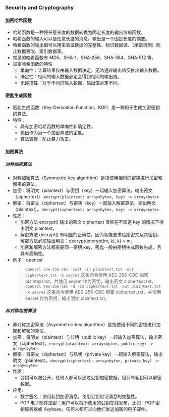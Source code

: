 ### Security and Cryptography
#### 加密哈希函数
- 哈希函数是一种将任意长度的数据转换为固定长度的输出值的函数。
- 哈希函数的输入可以是任意长度的消息，输出是一个固定长度的摘要。
- 哈希函数的输出值可以用来验证数据的完整性、标识数据源、（承诺机制）防止数据篡改、索引数据等。
- 常见的哈希函数有 MD5、SHA-1、SHA-256、SHA-384、SHA-512 等。
- 加密哈希函数的特性
    - 单向性：计算结果仅由输入数据决定，无法通过输出值反推出输入数据。
    - 确定性：相同的输入数据必定会得到相同的输出值。
    - 无碰撞性：对于不同的输入数据，输出值必定不同。
#### 密匙生成函数
- 密匙生成函数（Key-Derivation Function，KDF）是一种用于生成加密密钥的算法。
- 特性：
    - 具有加密哈希函数的单向性和确定性。
    - 输出作为另一个加密算法的密匙。
    - 算法较慢：防止暴力攻击。
#### 加密算法
##### 对称加密算法
- 对称加密算法（Symmetric-key algorithm）是指使用相同的密钥进行加密和解密的算法。
- 加密：将明文（plaintext）与密钥（key）一起输入加密算法，输出密文（ciphertext）.`encrypt(plaintext: array<byte>, key) -> array<byte> `
- 解密：将密文（ciphertext）与密钥（key）一起输入解密算法，输出明文（plaintext）。`decrypt(ciphertext: array<byte>, key) -> array<byte>`
- 性质：
    - 加密方法 encrypt() 输出的密文 ciphertext 很难在不知道 key 的情况下得出明文 plaintext。
    - 解密方法 decrypt() 有明显的正确性。因为功能要求给定密文及其密钥，解密方法必须输出明文：decrypt(encrypt(m, k), k) = m。
    - 加密和解密方法都需要同一密钥 key，密匙一般由密钥生成函数生成，且具有高熵性。
- 例子：openssl
    > `openssl ase-256-cbc -salt -in
    plaintext.txt -out ciphertext.txt -k secret` 这条命令使用 AES-256-CBC 加密 plaintext.txt，并使用 secret 作为密钥，输出密文 ciphertext.txt。
    > `openssl aes-256-cbc -d -in ciphertext.txt -out plaintext.txt -k secret` 这条命令使用 AES-256-CBC 解密 ciphertext.txt，并使用 secret 作为密钥，输出明文 plaintext.txt。
##### 非对称加密算法
- 非对称加密算法（Asymmetric-key algorithm）是指使用不同的密钥进行加密和解密的算法。
- 加密：将明文（plaintext）与公钥（public key）一起输入加密算法，输出密文（ciphertext）。`encrypt(plaintext: array<byte>, public_key) -> array<byte>`
- 解密：将密文（ciphertext）与私钥（private key）一起输入解密算法，输出明文（plaintext）。`decrypt(ciphertext: array<byte>, private_key) -> array<byte>`
- 性质：
   - 公钥可以被公开，任何人都可以通过公钥加密数据，但只有私钥可以解密数据。
- 应用:
    - 数字签名：使用私钥加密消息，使用公钥验证消息的完整性。
    - PGP 电子邮件加密：用户可以将所使用的公钥在线发布，比如：PGP 密钥服务器或 Keybase。任何人都可以向他们发送加密的电子邮件。


